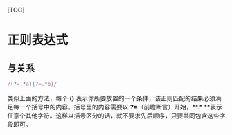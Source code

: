 [TOC]

# 正则表达式

## 与关系

```js
/(?=.*a)(?=.*b)/
```

类似上面的方法，每个 **()** 表示你所要放置的一个条件，该正则匹配的结果必须满足每一个括号中的内容。括号里的内容需要以 **?=**（前瞻断言）开始，**.* **表示任意个其他字符。这样以括号区分的话，就不要求先后顺序，只要共同包含这些字段即可。